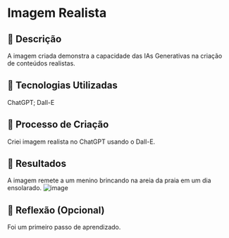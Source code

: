 # Imagem Realista

## 📒 Descrição
A imagem criada demonstra a capacidade das IAs Generativas na criação de conteúdos realistas.

## 🤖 Tecnologias Utilizadas
ChatGPT;
Dall-E

## 🧐 Processo de Criação
Criei imagem realista no ChatGPT usando o Dall-E.

## 🚀 Resultados
A imagem remete a um menino brincando na areia da praia em um dia ensolarado.
![image](https://github.com/user-attachments/assets/deb5bfea-8828-47de-a398-7e312b9bd87b)

## 💭 Reflexão (Opcional)
Foi um primeiro passo de aprendizado.
